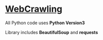 <u>WebCrawling</u>
==================
All Python code uses **Python Version3**

Library includes **BeautifulSoup** and **requests**
